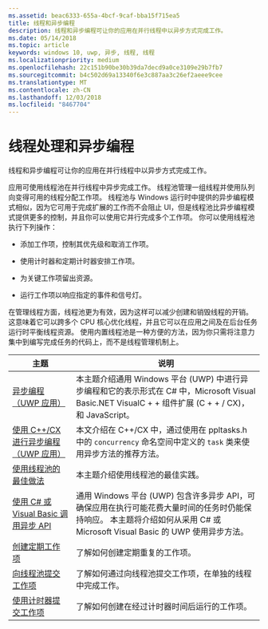```yaml
---
ms.assetid: beac6333-655a-4bcf-9caf-bba15f715ea5
title: 线程和异步编程
description: 线程和异步编程可让你的应用在并行线程中以异步方式完成工作。
ms.date: 05/14/2018
ms.topic: article
keywords: windows 10, uwp, 异步, 线程, 线程
ms.localizationpriority: medium
ms.openlocfilehash: 22c151b90be30b39da7decd9a0ce3109e29b7fb7
ms.sourcegitcommit: b4c502d69a13340f6e3c887aa3c26ef2aeee9cee
ms.translationtype: MT
ms.contentlocale: zh-CN
ms.lasthandoff: 12/03/2018
ms.locfileid: "8467704"
---
```

# <a name="threading-and-async-programming"></a>线程处理和异步编程
线程和异步编程可让你的应用在并行线程中以异步方式完成工作。

应用可使用线程池在并行线程中异步完成工作。 线程池管理一组线程并使用队列向变得可用的线程分配工作项。 线程池与 Windows 运行时中提供的异步编程模式相似，因为它可用于完成扩展的工作而不会阻止 UI，但是线程池比异步编程模式提供更多的控制，并且你可以使用它并行完成多个工作项。 你可以使用线程池执行下列操作：

-   添加工作项，控制其优先级和取消工作项。

-   使用计时器和定期计时器安排工作项。

-   为关键工作项留出资源。

-   运行工作项以响应指定的事件和信号灯。

在管理线程方面，线程池更为有效，因为这样可以减少创建和销毁线程的开销。 这意味着它可以跨多个 CPU 核心优化线程，并且它可以在应用之间及在后台任务运行时平衡线程资源。 使用内置线程池是一种方便的方法，因为你只需将注意力集中到编写完成任务的代码上，而不是线程管理机制上。

| 主题                                                                                                          | 说明                         |
|----------------------------------------------------------------------------------------------------------------|-------------------------------------|
| [异步编程（UWP 应用）](asynchronous-programming-universal-windows-platform-apps.md)              | 本主题介绍通用 Windows 平台 (UWP) 中进行异步编程和它的表示形式在 C# 中，Microsoft Visual Basic.NET VisualC + + 组件扩展 (C + + / CX)，和 JavaScript。 |
| [使用 C++/CX 进行异步编程（UWP 应用）](asynchronous-programming-in-cpp-universal-windows-platform-apps.md)| 本文介绍在 C++/CX 中，通过使用在 ppltasks.h 中的 <code>concurrency</code> 命名空间中定义的 <code>task</code> 类来使用异步方法的推荐方法。 |
| [使用线程池的最佳做法](best-practices-for-using-the-thread-pool.md)                         | 本主题介绍使用线程池的最佳实践。 |
| [使用 C# 或 Visual Basic 调用异步 API](call-asynchronous-apis-in-csharp-or-visual-basic.md)             | 通用 Windows 平台 (UWP) 包含许多异步 API，可确保应用在执行可能花费大量时间的任务时仍能保持响应。 本主题将介绍如何从采用 C# 或 Microsoft Visual Basic 的 UWP 使用异步方法。 |
| [创建定期工作项](create-a-periodic-work-item.md)                                                   | 了解如何创建定期重复的工作项。 |
| [向线程池提交工作项](submit-a-work-item-to-the-thread-pool.md)                               | 了解如何通过向线程池提交工作项，在单独的线程中完成工作。 |
| [使用计时器提交工作项](use-a-timer-to-submit-a-work-item.md)                                       | 了解如何创建在经过计时器时间后运行的工作项。 |
